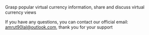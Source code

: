 

Grasp popular virtual currency information, share and discuss virtual currency views

If you have any questions, you can contact our official email: amrut90lal@outlook.com, thank you for your support
